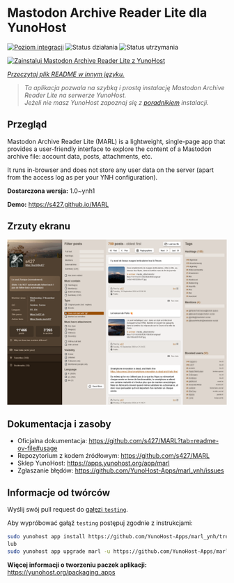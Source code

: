 <!--
To README zostało automatycznie wygenerowane przez <https://github.com/YunoHost/apps/tree/master/tools/readme_generator>
Nie powinno być ono edytowane ręcznie.
-->

# Mastodon Archive Reader Lite dla YunoHost

[![Poziom integracji](https://apps.yunohost.org/badge/integration/marl)](https://ci-apps.yunohost.org/ci/apps/marl/)
![Status działania](https://apps.yunohost.org/badge/state/marl)
![Status utrzymania](https://apps.yunohost.org/badge/maintained/marl)

[![Zainstaluj Mastodon Archive Reader Lite z YunoHost](https://install-app.yunohost.org/install-with-yunohost.svg)](https://install-app.yunohost.org/?app=marl)

*[Przeczytaj plik README w innym języku.](./ALL_README.md)*

> *Ta aplikacja pozwala na szybką i prostą instalację Mastodon Archive Reader Lite na serwerze YunoHost.*  
> *Jeżeli nie masz YunoHost zapoznaj się z [poradnikiem](https://yunohost.org/install) instalacji.*

## Przegląd

Mastodon Archive Reader Lite (MARL) is a lightweight, single-page app that provides a user-friendly interface to explore the content of a Mastodon archive file: account data, posts, attachments, etc.

It runs in-browser and does not store any user data on the server (apart from the access log as per your YNH configuration).


**Dostarczona wersja:** 1.0~ynh1

**Demo:** <https://s427.github.io/MARL>

## Zrzuty ekranu

![Zrzut ekranu z Mastodon Archive Reader Lite](./doc/screenshots/marl_ynh.png)

## Dokumentacja i zasoby

- Oficjalna dokumentacja: <https://github.com/s427/MARL?tab=readme-ov-file#usage>
- Repozytorium z kodem źródłowym: <https://github.com/s427/MARL>
- Sklep YunoHost: <https://apps.yunohost.org/app/marl>
- Zgłaszanie błędów: <https://github.com/YunoHost-Apps/marl_ynh/issues>

## Informacje od twórców

Wyślij swój pull request do [gałęzi `testing`](https://github.com/YunoHost-Apps/marl_ynh/tree/testing).

Aby wypróbować gałąź `testing` postępuj zgodnie z instrukcjami:

```bash
sudo yunohost app install https://github.com/YunoHost-Apps/marl_ynh/tree/testing --debug
lub
sudo yunohost app upgrade marl -u https://github.com/YunoHost-Apps/marl_ynh/tree/testing --debug
```

**Więcej informacji o tworzeniu paczek aplikacji:** <https://yunohost.org/packaging_apps>
